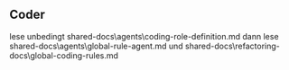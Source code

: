 ## Coder

lese unbedingt shared-docs\agents\coding-role-definition.md
dann  lese shared-docs\agents\global-rule-agent.md 
und shared-docs\refactoring-docs\global-coding-rules.md
